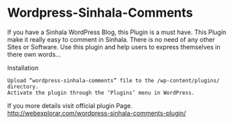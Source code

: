 Wordpress-Sinhala-Comments
==========================

If you have a Sinhala WordPress Blog, this Plugin is a must have. This Plugin make it really easy to comment in Sinhala. There is no need of any other Sites or Software.
Use this plugin and help users to express themselves in there own words…


Installation

    Upload “wordpress-sinhala-comments” file to the /wp-content/plugins/ directory.
    Activate the plugin through the ‘Plugins’ menu in WordPress.

If you more details visit official plugin Page.
http://webexplorar.com/wordpress-sinhala-comments-plugin/
